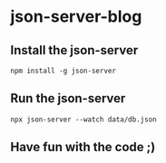 # json-server-blog

## Install the json-server

  ``npm install -g json-server``

## Run the json-server

  ``npx json-server --watch data/db.json``

## Have fun with the code ;)
